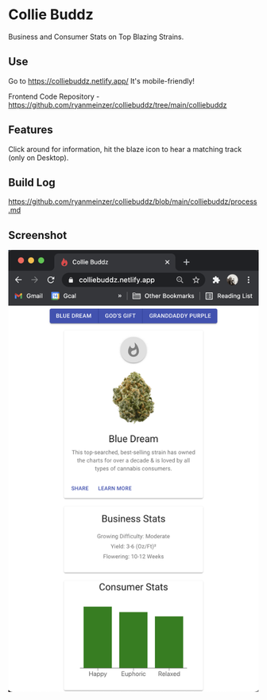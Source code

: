 # Collie Buddz

Business and Consumer Stats on Top Blazing Strains.

## Use

Go to https://colliebuddz.netlify.app/ It's mobile-friendly!

Frontend Code Repository - https://github.com/ryanmeinzer/colliebuddz/tree/main/colliebuddz

## Features

Click around for information, hit the blaze icon to hear a matching track (only on Desktop).

## Build Log

https://github.com/ryanmeinzer/colliebuddz/blob/main/colliebuddz/process.md

## Screenshot

![Collie Buddz Screenshot](/colliebuddz-screenshot.png)